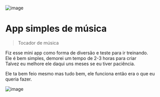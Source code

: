 ![image](https://github.com/krigerofc/app_musica/assets/118851624/a73c3486-3d9c-4cfa-92b8-c22572d4af95)<h1>App simples de música</h1>
 
>Tocador de música

Fiz esse mini app como forma de diversão e teste para ir treinando.<br>
Ele é bem simples, demorei um tempo de 2-3 horas para criar<br>
Talvez eu melhore ele daqui uns meses se eu tiver paciência.

Ele ta bem feio mesmo mas tudo bem, ele funciona então era o que eu queria fazer.


![image](https://github.com/krigerofc/app_musica/assets/118851624/d3c5a6fe-145f-45b5-9c08-c8301675cce2)
